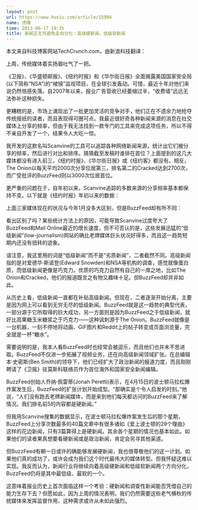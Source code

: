 ```yaml
---
layout: post
url: https://www.huxiu.com/article/15994
name: 虎嗅
time: 2013-06-17 19:35
title: 新闻正无可避免走向分化：高级硬新闻，低级软新闻
---
```

本文来自科技博客网站TechCrunch.com，由新浪科技翻译：

上周，传统媒体着实扬眉吐气了一把。

《卫报》、《华盛顿邮报》、《纽约时报》和《华尔街日报》全面揭露美国国家安全局(以下简称“NSA”)的“棱镜”监视项目，在全球引发轰动。可惜，最近十年对他们来说仍然倍感失落。自2007年以来，报业广告营收已经萎缩过半，“收费墙”远远无法弥补这种损失。

更糟糕的是，市场上涌现出了一批更加灵活的竞争对手，他们正在不遗余力地抢夺传统报纸的读者，而且表现得可圈可点。我最近很好奇各种新闻来源的消息在社交媒体上分享的频率，但由于我无法找到一款专门的工具来完成这项任务，所以不得不亲自开发了一个，结果令人大吃一惊。

我开发的这款名叫Scanvine的工具可以追踪各种网络新闻来源，统计出它们被分享的频率，然后进行对比和排序。猜猜截至发稿时谁排在首位？上面提到的这几大媒体都没有进入前三，《纽约时报》、《华尔街日报》或《纽约客》都没有。相反，The Onion以每天平均2000次分享位居第三，排名第二的Cracked达到2700次，而广受批评的BuzzFeed则以3000次位居首位。

更严重的问题在于，自年初以来，Scanvine追踪的多数来源的分享频率基本都保持不变。以下就是《纽约时报》年初以来的数据：

上面三家媒体现在的状况与今年1月没多大区别，但是BuzzFeed却有所不同：

看出区别了吗？某些统计方法上的原因，可能导致Scanvine过度夸大了BuzzFeed和Mail Online最近的增长速度，但不可否认的是，这些发展迅猛的“低级新闻”(low-journalism)网站的确比老牌媒体巨头状况好得多，而且这一趋势短期内还没有扭转的迹象。

请注意，我这里用的词是“低级新闻”而不是“劣质新闻”，二者截然不同。高级新闻指的是对爱德华·斯诺登(Edward Snowden)和NSA等机构的调查，感觉就像蛋白质，而低级新闻更像是巧克力。优质的巧克力自然有自己的一席之地，比如The Onion和Cracked，他们的报道既言之有物又趣味十足。但BuzzFeed却并非如此。

从历史上看，低级新闻一直都在补贴高级新闻。但现在，二者逐渐开始分离，主要是因为网上可以看到无穷无尽的低级新闻。BuzzFeed就是这一趋势的典型代表，一部分源于它所取得的巨大成功，另一方面则是因为BuzzFeed之于低级新闻，就好比高果糖玉米糖浆之于巧克力——这种讽刺源于The Onion。BuzzFeed就像是一台机器，一刻不停地将动画、GIF图片和Reddit上的帖子转变成页面浏览量，完全就是一杯“糖水”。

需要说明的是，我本人看BuzzFeed时也经常会被逗乐，而且他们也并未不思进取。BuzzFeed不仅进一步拓展了视频业务，还在向高级新闻领域扩张。在总编辑本·史密斯(Ben Smith)的领导下，他们已经扩大了政治新闻的报道力度，而且刚刚聘请了《卫报》驻莫斯科联络员作为首位海外和国家安全新闻编辑。

BuzzFeed创始人乔纳·佩雷蒂(Jonah Peretti)表示，在4月15日的波士顿马拉松爆炸案发生后，BuzzFeed的扩张计划开始成型。“那确实是个令人启发的时刻。”他说，“人们没有跑去老牌新闻媒体，而是来到他们每天都访问的BuzzFeed来了解情况。我们排名前5的内容都是硬新闻。”

但我用Scanvine搜集的数据显示，在波士顿马拉松爆炸案发生后的那个星期，BuzzFeed上分享次数最多的40篇文章中有很多诸如《爱上波士顿的29个理由》这样的花边新闻，只有3篇算得上是硬新闻。其余各个星期的情况也基本如此。如果他们的读者果真想要看硬新闻或是政治新闻，肯定会另寻其他渠道。

但BuzzFeed有朝一日或许的确能够发展硬新闻，我也很尊敬他们的这一计划。如果他们真的成功了，或许会成为我们这个时代最伟大的媒体转型。但我怀疑这难以实现。我反而认为，新闻行业将继续向着高级硬新闻和低级软新闻两个方向分化，BuzzFeed仍将是其中最低级、最软的一个。

这意味着报业历史上首次面临这样一个考验：硬新闻和调查性新闻能否凭借自己的能力生存下去？但愿如此，因为上周的情况表明，我们仍然需要这些老气横秋的传统媒体来发挥监督作用，这种需求或许从未如此强烈。

